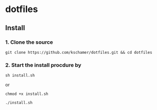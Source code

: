 # dotfiles

## Install

### 1. Clone the source

`git clone https://github.com/kschamer/dotfiles.git && cd dotfiles`

### 2. Start the install procdure by

`sh install.sh`

or 

`chmod +x install.sh`

`./install.sh`
